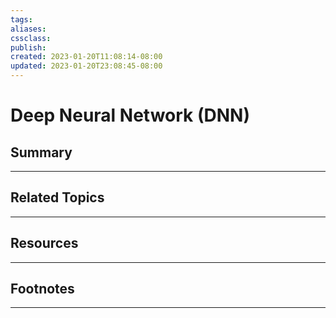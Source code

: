 ```yaml
---
tags:
aliases:
cssclass:
publish:
created: 2023-01-20T11:08:14-08:00
updated: 2023-01-20T23:08:45-08:00
---
```

# Deep Neural Network (DNN)

## Summary

---

## Related Topics

---

## Resources

---

## Footnotes

---